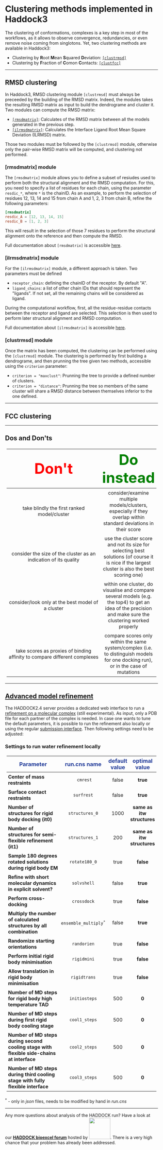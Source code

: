 # Clustering methods implemented in Haddock3

The clustering of conformations, complexes is a key step in most of the workflows, as it allows to observe convergence, redundancies, or even remove noise coming from singlotons.
Yet, two clustering methods are available in Haddock3:
- Clustering by **R**oot **M**ean **S**quared **D**eviation: [`[clustrmsd]`](#rmsd-clustering)
- Clustering by **F**raction of **C**omon **C**ontacts: [`[clustfcc]`](#fcc-clustering)


<hr>

## RMSD clustering

In Haddock3, RMSD clustering module `[clustrmsd]` must always be preceeded by the building of the RMSD matrix.
Indeed, the modules takes the resulting RMSD matrix as input to build the dendrograme and cluster it.
Two modules can compute the RMSD matrix:
- [`[rmsdmatrix]`](../modules/analysis.md#rmsdmatrix-module): Calculates of the RMSD matrix between all the models generated in the previous step.
- [`[ilrmsdmatrix]`](../modules/analysis.md#ilrmsdmatrix-module): Calculates the Interface Ligand Root Mean Square Deviation (ILRMSD) matrix.

Those two modules must be followed by the `[clustrmsd]` module, otherwise only the pair-wise RMSD matrix will be computed, and clustering not performed.

### [rmsdmatrix] module

The `[rmsdmatrix]` module allows you to define a subset of resiudes used to perform both the structural alignment and the RMSD computation.
For this, you need to specify a list of residues for each chain, using the parameter `resdic_*`, where `*` is the chainID.
As an example, to perform the selection of residues 12, 13, 14 and 15 from chain A and 1, 2, 3 from chain B, refine the following parameters:
```toml
[rmsdmatrix]
resdic_A = [12, 13, 14, 15]
resdic_B = [1, 2, 3]
```
This will result in the selection of those 7 residues to perform the structural alignment onto the reference and then compute the RMSD.

Full documentation about `[rmsdmatrix]` is accessible [here](../modules/analysis.md#rmsdmatrix-module).

### [ilrmsdmatrix] module

For the `[ilrmsdmatrix]` module, a different approach is taken.
Two parameters must be defined
- `receptor_chain`: defining the chainID of the receptor. By default "A".
- `ligand_chains`: a list of other chain IDs that should represent the "ligands". If not set, all the remaining chains will be considered as ligand.

During the computational workflow, first, all the residue-residue contacts between the receptor and ligand are selected.
This selection is then used to perform later structural alignment and RMSD computation.

Full documentation about `[ilrmsdmatrix]` is accessible [here](../modules/analysis.md#ilrmsdmatrix-module).

### [clustrmsd] module

Once the matrix has been computed, the clustering can be performed using the `[clustrmsd]` module.
The clustering is performed by first building a dendrograme, and then prunning the tree given two methods, accessible using the `criterion` parameter:
- `criterion = "maxclust"`: Prunning the tree to provide a defined number of clusters.
- `criterion = "distance"`: Prunning the tree so members of the same cluster will share a RMSD distance between themselves inferior to the one defined.



<hr>

## FCC clustering




<hr>

## Dos and Don'ts

<style>
table, th, td {
    padding: 5px;
  table-layout: fixed ;
  width: 100% ;
}
</style>

| <font size="10" color="RED">Don't</font> | <font size="10" color="GREEN">Do instead</font> |
|:---:|:---:|
| take blindly the first ranked model/cluster | consider/examine multiple models/clusters, especially if they overlap within standard deviations in their score|
| consider the size of the cluster as an indication of its quality | use the cluster score and not its size for selecting best solutions (of course it is nice if the largest cluster is also the best scoring one) |
| consider/look only at the best model of a cluster | within one cluster, do visualise and compare several models (e.g. the top4) to get an idea of the precision and make sure the clustering worked properly |
| take scores as proxies of binding affinity to compare different complexes | compare scores only within the same system/complex (i.e. to distinguish models for one docking run), or in the case of mutations |

<HR>

## [Advanced model refinement](/software/haddock2.4/tips/advanced_refinement/)

The HADDOCK2.4 server provides a dedicated web interface to run a [refinement on a molecular complex](https://wenmr.science.uu.nl/haddock2.4/refinement/1) (still experimental). As input, only a PDB file for each partner of the complex is needed. In case one wants to tune the default parameters, it is possible to run the refinement also locally or using the regular [submission interface](https://wenmr.science.uu.nl/haddock2.4/submit/1). Then following settings need to be adjusted: 

### Settings to run water refinement locally

<style>
table, th, td {
    padding: 5px;}
</style>

|<font size="4" color="#203A98">Parameter</font>|<font size="4" color="#203A98">run.cns name</font>| <font size="4" color="#203A98">default value</font>|<font size="4" color="#203A98">optimal value</font> |
|-|:-:|:-:|:-:| 
|**Center of mass restraints** | <code> cmrest</code>|false|**true**|  
|**Surface contact restraints** | <code>surfrest</code>|false|**true**|  
|**Number of structures for rigid body docking (it0)**|<code>structures_0</code>|1000|**same as itw structures**|
|**Number of structures for semi-flexible refinement (it1)**| <code>structures_1</code>|200| **same as itw structures**|
|**Sample 180 degrees rotated solutions during rigid body EM** |<code>rotate180_0</code>|true| **false**|
|**Refine with short molecular dynamics in explicit solvent?** |<code>solvshell</code>|false| **true**|
|**Perform cross-docking** | <code>crossdock</code>| true| **false**|
|**Multiply the number of calculated structures by all combination** | <code>ensemble_multiply<sup>*</sup></code>| false| **true**|
|**Randomize starting orientations** | <code>randorien</code>| true| **false**|
|**Perform initial rigid body minimisation** | <code>rigidmini</code>| true| **false**|
|**Allow translation in rigid body minimisation** | <code>rigidtrans</code>| true| **false**|
|**Number of MD steps for rigid body high temperature TAD**| <code>initiosteps</code> | 500| **0**|
|**Number of MD steps during first rigid body cooling stage**| <code>cool1_steps</code> | 500| **0**|
|**Number of MD steps during second cooling stage with flexible side-chains at interface**|<code>cool2_steps</code> | 500 |**0**|
|**Number of MD steps during third cooling stage with fully flexible interface**| <code>cool3_steps</code> |500 | **0**|

<sup>\*</sup> - only in *json* files, needs to be modified by hand in *run.cns*

 <HR>

Any more questions about analysis of the HADDOCK run? Have a look at our **[HADDOCK bioexcel forum](https://ask.bioexcel.eu/search?q=ana%20%23haddock)**  hosted by [<img width="70" src="/images/Bioexcel_logo.png">](https://bioexcel.eu). There is a very high chance that your problem has already been addressed. 
